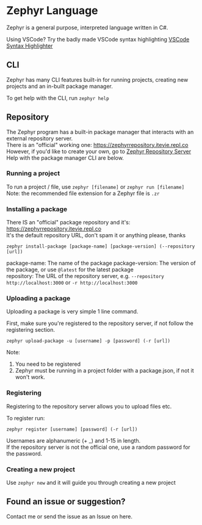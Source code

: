 # Zephyr Language

Zephyr is a general purpose, interpreted language written in C#.  

Using VSCode? Try the badly made VSCode syntax highlighting [VSCode Syntax Highlighter](https://github.com/itevie/zephyr-vscode-syntax-highlighting)  

## CLI
Zephyr has many CLI features built-in for running projects, creating new projects and an in-built package manager.  

To get help with the CLI, run `zephyr help`  

## Repository

The Zephyr program has a built-in package manager that interacts with an external repository server.  
There is an "official" working one: https://zephyrrepository.itevie.repl.co  
However, if you'd like to create your own, go to [Zephyr Repository Server](https://github.com/itevie/ZephyrRepositoryServer)  
Help with the package manager CLI are below.  

### Running a project

To run a project / file, use `zephyr [filename]` or `zephyr run [filename]`  
Note: the recommended file extension for a Zephyr file is `.zr`  

### Installing a package

There IS an "official" package repository and it's: https://zephyrrepository.itevie.repl.co  
It's the default repository URL, don't spam it or anything please, thanks  

`zephyr install-package [package-name] [package-version] (--repository [url])`  

package-name: The name of the package
package-version: The version of the package, or use `@latest` for the latest package  
repository: The URL of the repository server, e.g. `--repository http://localhost:3000` or `-r http://localhost:3000`  
  
### Uploading a package

Uploading a package is very simple 1 line command.

First, make sure you're registered to the repository server, if not follow the registering section.

`zephyr upload-package -u [username] -p [password] (-r [url])`

Note:
1. You need to be registered
2. Zephyr must be running in a project folder with a package.json, if not it won't work.

### Registering

Registering to the repository server allows you to upload files etc.

To register run:

`zephyr register [username] [password] (-r [url])`

Usernames are alphanumeric (+ _) and 1-15 in length.  
If the repository server is not the official one, use a random password for the password.  

### Creating a new project

Use `zephyr new` and it will guide you through creating a new project

## Found an issue or suggestion?

Contact me or send the issue as an Issue on here.
